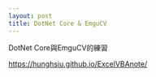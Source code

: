 ```yaml
---
layout: post
title: DotNet Core & EmguCV
---
```


DotNet Core與EmguCV的練習

https://hunghsiu.github.io/ExcelVBAnote/